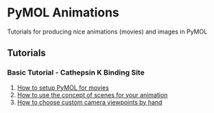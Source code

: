 PyMOL Animations
================

Tutorials for producing nice animations (movies) and images in PyMOL

## Tutorials

### Basic Tutorial - Cathepsin K Binding Site

1. [How to setup PyMOL for movies](tutorials/basics/01-moviesetup.py)
2. [How to use the concept of scenes for your animation](tutorials/basics/02-scenes.py)
3. [How to choose custom camera viewpoints by hand](tutorials/basics/03-manual-viewpoints.py)
